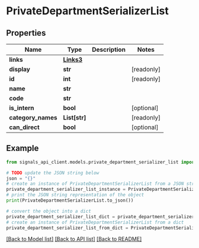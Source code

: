# PrivateDepartmentSerializerList


## Properties

Name | Type | Description | Notes
------------ | ------------- | ------------- | -------------
**links** | [**Links3**](Links3.md) |  | 
**display** | **str** |  | [readonly] 
**id** | **int** |  | [readonly] 
**name** | **str** |  | 
**code** | **str** |  | 
**is_intern** | **bool** |  | [optional] 
**category_names** | **List[str]** |  | [readonly] 
**can_direct** | **bool** |  | [optional] 

## Example

```python
from signals_api_client.models.private_department_serializer_list import PrivateDepartmentSerializerList

# TODO update the JSON string below
json = "{}"
# create an instance of PrivateDepartmentSerializerList from a JSON string
private_department_serializer_list_instance = PrivateDepartmentSerializerList.from_json(json)
# print the JSON string representation of the object
print(PrivateDepartmentSerializerList.to_json())

# convert the object into a dict
private_department_serializer_list_dict = private_department_serializer_list_instance.to_dict()
# create an instance of PrivateDepartmentSerializerList from a dict
private_department_serializer_list_from_dict = PrivateDepartmentSerializerList.from_dict(private_department_serializer_list_dict)
```
[[Back to Model list]](../README.md#documentation-for-models) [[Back to API list]](../README.md#documentation-for-api-endpoints) [[Back to README]](../README.md)


